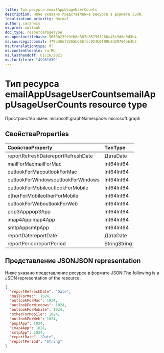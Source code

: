 ```yaml
---
title: Тип ресурса emailAppUsageUserCounts
description: Ниже указано представление ресурса в формате JSON.
localization_priority: Normal
author: sarahwxy
ms.prod: outlook
doc_type: resourcePageType
ms.openlocfilehash: 5630b239f9fb8d887e857993268a45c9d0e0d3b4
ms.sourcegitcommit: 479b366f3265b666fdc024b0f90b8d29764bb4b2
ms.translationtype: MT
ms.contentlocale: ru-RU
ms.lasthandoff: 01/26/2021
ms.locfileid: "49981839"
---
```

# <a name="emailappusageusercounts-resource-type"></a><span data-ttu-id="b75ce-103">Тип ресурса emailAppUsageUserCounts</span><span class="sxs-lookup"><span data-stu-id="b75ce-103">emailAppUsageUserCounts resource type</span></span>

<span data-ttu-id="b75ce-104">Пространство имен: microsoft.graph</span><span class="sxs-lookup"><span data-stu-id="b75ce-104">Namespace: microsoft.graph</span></span>

## <a name="properties"></a><span data-ttu-id="b75ce-105">Свойства</span><span class="sxs-lookup"><span data-stu-id="b75ce-105">Properties</span></span>

| <span data-ttu-id="b75ce-106">Свойство</span><span class="sxs-lookup"><span data-stu-id="b75ce-106">Property</span></span>          | <span data-ttu-id="b75ce-107">Тип</span><span class="sxs-lookup"><span data-stu-id="b75ce-107">Type</span></span>   |
| :---------------- | :----- |
| <span data-ttu-id="b75ce-108">reportRefreshDate</span><span class="sxs-lookup"><span data-stu-id="b75ce-108">reportRefreshDate</span></span> | <span data-ttu-id="b75ce-109">Дата</span><span class="sxs-lookup"><span data-stu-id="b75ce-109">Date</span></span>   |
| <span data-ttu-id="b75ce-110">mailForMac</span><span class="sxs-lookup"><span data-stu-id="b75ce-110">mailForMac</span></span>        | <span data-ttu-id="b75ce-111">Int64</span><span class="sxs-lookup"><span data-stu-id="b75ce-111">Int64</span></span>  |
| <span data-ttu-id="b75ce-112">outlookForMac</span><span class="sxs-lookup"><span data-stu-id="b75ce-112">outlookForMac</span></span>     | <span data-ttu-id="b75ce-113">Int64</span><span class="sxs-lookup"><span data-stu-id="b75ce-113">Int64</span></span>  |
| <span data-ttu-id="b75ce-114">outlookForWindows</span><span class="sxs-lookup"><span data-stu-id="b75ce-114">outlookForWindows</span></span> | <span data-ttu-id="b75ce-115">Int64</span><span class="sxs-lookup"><span data-stu-id="b75ce-115">Int64</span></span>  |
| <span data-ttu-id="b75ce-116">outlookForMobile</span><span class="sxs-lookup"><span data-stu-id="b75ce-116">outlookForMobile</span></span>  | <span data-ttu-id="b75ce-117">Int64</span><span class="sxs-lookup"><span data-stu-id="b75ce-117">Int64</span></span>  |
| <span data-ttu-id="b75ce-118">otherForMobile</span><span class="sxs-lookup"><span data-stu-id="b75ce-118">otherForMobile</span></span>    | <span data-ttu-id="b75ce-119">Int64</span><span class="sxs-lookup"><span data-stu-id="b75ce-119">Int64</span></span>  |
| <span data-ttu-id="b75ce-120">outlookForWeb</span><span class="sxs-lookup"><span data-stu-id="b75ce-120">outlookForWeb</span></span>     | <span data-ttu-id="b75ce-121">Int64</span><span class="sxs-lookup"><span data-stu-id="b75ce-121">Int64</span></span>  |
| <span data-ttu-id="b75ce-122">pop3App</span><span class="sxs-lookup"><span data-stu-id="b75ce-122">pop3App</span></span>           | <span data-ttu-id="b75ce-123">Int64</span><span class="sxs-lookup"><span data-stu-id="b75ce-123">Int64</span></span>  |
| <span data-ttu-id="b75ce-124">imap4App</span><span class="sxs-lookup"><span data-stu-id="b75ce-124">imap4App</span></span>          | <span data-ttu-id="b75ce-125">Int64</span><span class="sxs-lookup"><span data-stu-id="b75ce-125">Int64</span></span>  |
| <span data-ttu-id="b75ce-126">smtpApp</span><span class="sxs-lookup"><span data-stu-id="b75ce-126">smtpApp</span></span>           | <span data-ttu-id="b75ce-127">Int64</span><span class="sxs-lookup"><span data-stu-id="b75ce-127">Int64</span></span>  |
| <span data-ttu-id="b75ce-128">reportDate</span><span class="sxs-lookup"><span data-stu-id="b75ce-128">reportDate</span></span>        | <span data-ttu-id="b75ce-129">Дата</span><span class="sxs-lookup"><span data-stu-id="b75ce-129">Date</span></span>   |
| <span data-ttu-id="b75ce-130">reportPeriod</span><span class="sxs-lookup"><span data-stu-id="b75ce-130">reportPeriod</span></span>      | <span data-ttu-id="b75ce-131">String</span><span class="sxs-lookup"><span data-stu-id="b75ce-131">String</span></span> |

## <a name="json-representation"></a><span data-ttu-id="b75ce-132">Представление JSON</span><span class="sxs-lookup"><span data-stu-id="b75ce-132">JSON representation</span></span>

<span data-ttu-id="b75ce-133">Ниже указано представление ресурса в формате JSON.</span><span class="sxs-lookup"><span data-stu-id="b75ce-133">The following is a JSON representation of the resource.</span></span>

<!-- {
  "blockType": "resource",
  "@odata.type": "microsoft.graph.emailAppUsageUserCounts"
} -->

```json
{
  "reportRefreshDate": "Date", 
  "mailForMac": 1024, 
  "outlookForMac": 1024, 
  "outlookForWindows": 1024, 
  "outlookForMobile": 1024, 
  "otherForMobile": 1024, 
  "outlookForWeb": 1024, 
  "pop3App": 1024, 
  "imap4App": 1024, 
  "smtpApp": 1024, 
  "reportDate": "Date", 
  "reportPeriod": "String"
}
```


